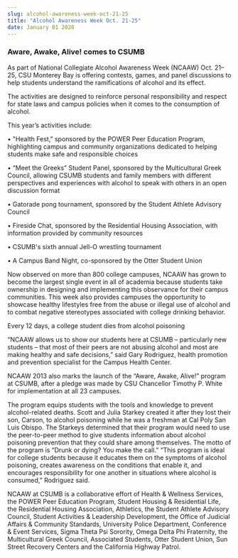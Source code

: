 ```yaml
---
slug: alcohol-awareness-week-oct-21-25
title: "Alcohol Awareness Week Oct. 21-25"
date: January 01 2020
---
```


 
<h3>Aware, Awake, Alive! comes to CSUMB</h3>
<p>
  As part of National Collegiate Alcohol Awareness Week (NCAAW) Oct. 21–25, CSU
  Monterey Bay is offering contests, games, and panel discussions to help
  students understand the ramifications of alcohol and its effect.
</p>
<p>
  The activities are designed to reinforce personal responsibility and respect
  for state laws and campus policies when it comes to the consumption of
  alcohol.
</p>
<p>This year’s activities include:</p>
<p>
  • "Health Fest,” sponsored by the POWER Peer Education Program, highlighting
  campus and community organizations dedicated to helping students make safe and
  responsible choices
</p>
<p>
  • “Meet the Greeks” Student Panel, sponsored by the Multicultural Greek
  Council, allowing CSUMB students and family members with different
  perspectives and experiences with alcohol to speak with others in an open
  discussion format
</p>
<p>
  • Gatorade pong tournament, sponsored by the Student Athlete Advisory Council
</p>
<p>
  • Fireside Chat, sponsored by the Residential Housing Association, with
  information provided by community resources
</p>
<p>• CSUMB's sixth annual Jell-O wrestling tournament</p>
<p>• A Campus Band Night, co-sponsored by the Otter Student Union</p>
<p>
  Now observed on more than 800 college campuses, NCAAW has grown to become the
  largest single event in all of academia because students take ownership in
  designing and implementing this observance for their campus communities. This
  week also provides campuses the opportunity to showcase healthy lifestyles
  free from the abuse or illegal use of alcohol and to combat negative
  stereotypes associated with college drinking behavior.
</p>
<p>Every 12 days, a college student dies from alcohol poisoning</p>
<p>
  “NCAAW allows us to show our students here at CSUMB – particularly new
  students – that most of their peers are not abusing alcohol and most are
  making healthy and safe decisions,” said Gary Rodriguez, health promotion and
  prevention specialist for the Campus Health Center.
</p>
<p>
  NCAAW 2013 also marks the launch of the “Aware, Awake, Alive!” program at
  CSUMB, after a pledge was made by CSU Chancellor Timothy P. White for
  implementation at all 23 campuses.
</p>
<p>
  The program equips students with the tools and knowledge to prevent
  alcohol-related deaths. Scott and Julia Starkey created it after they lost
  their son, Carson, to alcohol poisoning while he was a freshman at Cal Poly
  San Luis Obispo. The Starkeys determined that their program would need to use
  the peer-to-peer method to give students information about alcohol poisoning
  prevention that they could share among themselves. The motto of the program is
  “Drunk or dying? You make the call.” “This program is ideal for college
  students because it educates them on the symptoms of alcohol poisoning,
  creates awareness on the conditions that enable it, and encourages
  responsibility for one another in situations where alcohol is consumed,”
  Rodriguez said.
</p>
<p>
  NCAAW at CSUMB is a collaborative effort of Health &amp; Wellness Services,
  the POWER Peer Education Program, Student Housing &amp; Residential Life, the
  Residential Housing Association, Athletics, the Student Athlete Advisory
  Council, Student Activities &amp; Leadership Development, the Office of
  Judicial Affairs &amp; Community Standards, University Police Department,
  Conference &amp; Event Services, Sigma Theta Psi Sorority, Omega Delta Phi
  Fraternity, the Multicultural Greek Council, Associated Students, Otter
  Student Union, Sun Street Recovery Centers and the California Highway Patrol.
</p>
 
